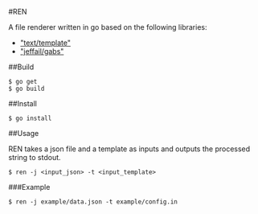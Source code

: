 #REN

A file renderer written in go based on the following libraries:
* ["text/template"](http://golang.org/pkg/text/template/)
* ["jeffail/gabs"](https://github.com/jeffail/gabs)

##Build
```
$ go get
$ go build
```

##Install
```
$ go install
```

##Usage

REN takes a json file and a template as inputs and outputs the processed string to stdout.

```
$ ren -j <input_json> -t <input_template>

```
###Example
```
$ ren -j example/data.json -t example/config.in
```
